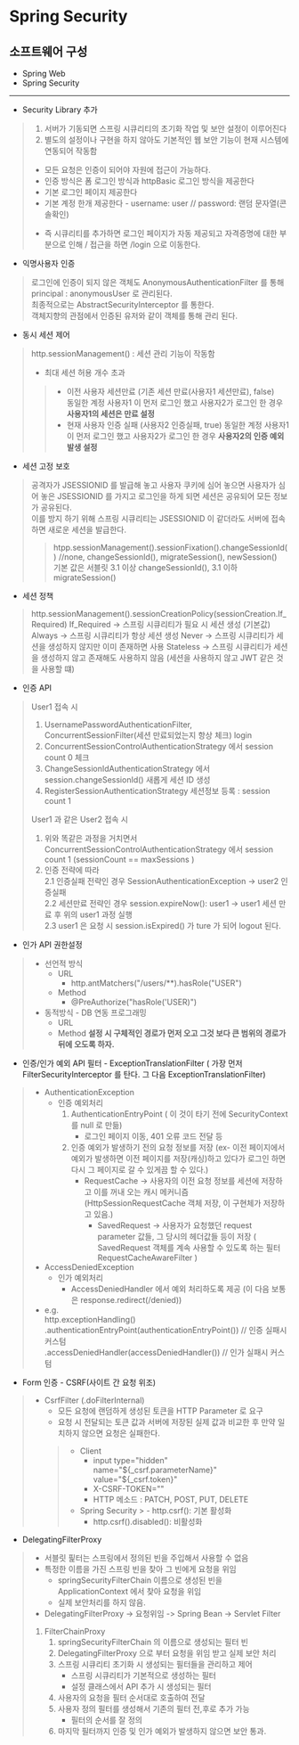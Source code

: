 # Spring Security

## 소프트웨어 구성
- Spring Web
- Spring Security
- - -

- Security Library 추가
> 1. 서버가 기동되면 스프링 시큐리티의 초기화 작업 및 보안 설정이 이루어진다
> 2. 별도의 설정이나 구현을 하지 않아도 기본적인 웹 보안 기능이 현재 시스템에 연동되어 작동함
>   - 모든 요청은 인증이 되어야 자원에 접근이 가능하다.
>   - 인증 방식은 폼 로그인 방식과 httpBasic 로그인 방식을 제공한다
>   - 기본 로그인 페이지 제공한다
>   - 기본 계정 한개 제공한다 - username: user // password: 랜덤 문자열(콘솔확인)  
> * 즉 시큐리티를 추가하면 로그인 페이지가 자동 제공되고 자격증명에 대한 부분으로 인해 / 접근을 하면 /login 으로 이동한다.

- 익명사용자 인증
> 로그인에 인증이 되지 않은 객체도 AnonymousAuthenticationFilter 를 통해 principal : anonymousUser 로 관리된다.  
> 최종적으로는 AbstractSecurityInterceptor 를 통한다.   
> 객체지향의 관점에서 인증된 유저와 같이 객체를 통해 관리 된다.  

- 동시 세션 제어
> http.sessionManagement() : 세션 관리 기능이 작동함
> - 최대 세션 허용 개수 초과    
> > - 이전 사용자 세션만료 (기존 세션 만료(사용자1 세션만료), false)  
> > 동일한 계정 사용자1 이 먼저 로그인 했고 사용자2가 로그인 한 경우 **사용자1의 세션은 만료 설정**
> > - 현재 사용자 인증 실패 (사용자2 인증실패, true)
> > 동일한 계정 사용자1 이 먼저 로그인 했고 사용자2가 로그인 한 경우 **사용자2의 인증 예외 발생 설정**

- 세션 고정 보호
> 공격자가 JSESSIONID 를 발급해 놓고 사용자 쿠키에 심어 놓으면 사용자가 심어 놓은 JSESSIONID 를 가지고 
> 로그인을 하게 되면 세션은 공유되어 모든 정보가 공유된다.   
> 이를 방지 하기 위해 스프링 시큐리티는 JSESSIONID 이 같더라도 서버에 접속하면 새로운 세션을 발급한다.
> > htpp.sessionManagement().sessionFixation().changeSessionId() //none, changeSessionId(), migrateSession(), newSession()   
> > 기본 값은 서블릿 3.1 이상 changeSessionId(), 3.1 이하 migrateSession()

- 세션 정책
> http.sessionManagement().sessionCreationPolicy(sessionCreation.If_Required)
> If_Required -> 스프링 시큐리티가 필요 시 세션 생성 (기본값)
> Always      -> 스프링 시큐리티가 항상 세션 생성
> Never       -> 스프링 시큐리티가 세션을 생성하지 않지만 이미 존재하면 사용
> Stateless   -> 스프링 시큐리티가 세션을 생성하지 않고 존재해도 사용하지 않음 (세션을 사용하지 않고 JWT 같은 것을 사용할 떄)

- 인증 API
> User1 접속 시 
> 1. UsernamePasswordAuthenticationFilter, ConcurrentSessionFilter(세션 만료되었는지 항상 체크)  login
> 2. ConcurrentSessionControlAuthenticationStrategy 에서 session count 0 체크
> 3. ChangeSessionIdAuthenticationStrategy 에서 session.changeSessionId() 새롭게 세션 ID 생성
> 4. RegisterSessionAuthenticationStrategy 세션정보 등록 : session count 1    
>
> User1 과 같은 User2 접속 시 
> 1. 위와 똑같은 과정을 거치면서 ConcurrentSessionControlAuthenticationStrategy 에서 session count 1 (sessionCount == maxSessions )
> 2. 인증 전략에 따라  
> 2.1 인증실패 전략인 경우 SessionAuthenticationException -> user2 인증실패  
> 2.2 세션만료 전략인 경우 session.expireNow(): user1 -> user1 세션 만료 후 위의 user1 과정 실행   
> 2.3 user1 은 요청 시 session.isExpired() 가 ture 가 되어 logout 된다.

- 인가 API 권한설정
> - 선언적 방식
>   * URL   
>      - http.antMatchers("/users/**).hasRole("USER")
>   * Method
>      - @PreAuthorize("hasRole('USER)")
> - 동적방식 - DB 연동 프로그래밍
>   - URL
>   - Method
> **설정 시 구체적인 경로가 먼저 오고 그것 보다 큰 범위의 경로가 뒤에 오도록 하자.**

- 인증/인가 예외 API 필터 - ExceptionTranslationFilter ( 가장 먼저 FilterSecurityInterceptor 를 탄다. 그 다음 ExceptionTranslationFilter)
> - AuthenticationException
>   - 인증 예외처리
>       1. AuthenticationEntryPoint ( 이 것이 타기 전에 SecurityContext 를 null 로 만듦)
>           - 로그인 페이지 이동, 401 오류 코드 전달 등
>       2. 인증 예외가 발생하기 전의 요청 정보를 저장 (ex- 이전 페이지에서 예외가 발생하면 이전 페이지를 저장(캐싱)하고 있다가 로그인 하면 다시 그 페이지로 갈 수 있게끔 할 수 있다.)
>           - RequestCache -> 사용자의 이전 요청 정보를 세션에 저장하고 이를 꺼내 오는 캐시 메커니즘 (HttpSessionRequestCache 객체 저장, 이 구현체가 저장하고 있음.)
>               - SavedRequest -> 사용자가 요청했던 request parameter 값들, 그 당시의 헤더값들 등이 저장 ( SavedRequest 객체를 계속 사용할 수 있도록 하는 필터 RequestCacheAwareFilter )
> - AccessDeniedException
>   - 인가 예외처리
>       - AccessDeniedHandler 에서 예외 처리하도록 제공 (이 다음 보통은 response.redirect(/denied))
> - e.g.  
>   http.exceptionHandling()
>       .authenticationEntryPoint(authenticationEntryPoint())   // 인증 실패시 커스텀   
>       .accessDeniedHandler(accessDeniedHandler())             // 인가 실패시 커스텀

- Form 인증 - CSRF(사이트 간 요청 위조)
> - CsrfFilter (.doFilterInternal)
>   - 모든 요청에 랜덤하게 생성된 토큰을 HTTP Parameter 로 요구
>   - 요청 시 전달되는 토큰 값과 서버에 저장된 실제 값과 비교한 후 만약 일치하지 않으면 요청은 실패한다.
>   > - Client
>   >   - input type="hidden" name="${_csrf.parameterName}" value="${_csrf.token}"
>   >   - X-CSRF-TOKEN="" 
>   >   - HTTP 메소드 : PATCH, POST, PUT, DELETE
>   > - Spring Security
    >   - http.csrf(): 기본 활성화
>   >   - http.csrf().disabled(): 비활성화

- DelegatingFilterProxy
>   - 서블릿 핉터는 스프링에서 정의된 빈을 주입해서 사용할 수 없음
>   - 특정한 이름을 가진 스프링 빈을 찾아 그 빈에게 요청을 위임
>       - springSecurityFilterChain 이름으로 생성된 빈을 ApplicationContext 에서 찾아 요청을 위임
>       - 실제 보안처리를 하지 않음.
>   - DelegatingFilterProxy -> 요청위임 -> Spring Bean -> Servlet Filter
>   1. FilterChainProxy  
>       1. springSecurityFilterChain 의 이름으로 생성되는 필터 빈
>       2. DelegatingFilterProxy 으로 부터 요청을 위임 받고 실제 보안 처리
>       3. 스프링 시큐리티 초기화 시 생성되는 필터들을 관리하고 제어
>           - 스프링 시큐리티가 기본적으로 생성하는 필터
>           - 설정 클래스에서 API 추가 시 생성되는 필터
>       4. 사용자의 요청을 필터 순서대로 호출하여 전달
>       5. 사용자 정의 필터를 생성해서 기존의 필터 전,후로 추가 가능
>           - 필터의 순서를 잘 정의
>       6. 마지막 필터까지 인증 및 인가 예외가 발생하지 않으면 보안 통과.